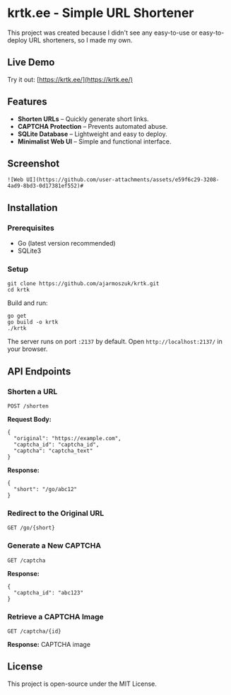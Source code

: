 # krtk.ee - Simple URL Shortener

This project was created because I didn't see any easy-to-use or easy-to-deploy URL shorteners, so I made my own.

## Live Demo

Try it out: [https://krtk.ee/](https://krtk.ee/)

## Features

- **Shorten URLs** – Quickly generate short links.
- **CAPTCHA Protection** – Prevents automated abuse.
- **SQLite Database** – Lightweight and easy to deploy.
- **Minimalist Web UI** – Simple and functional interface.

## Screenshot

```
![Web UI](https://github.com/user-attachments/assets/e59f6c29-3208-4ad9-8bd3-0d17381ef552)#
```

## Installation

### Prerequisites

- Go (latest version recommended)
- SQLite3

### Setup

```
git clone https://github.com/ajarmoszuk/krtk.git
cd krtk
```

Build and run:

```
go get
go build -o krtk
./krtk
```

The server runs on port `:2137` by default. Open `http://localhost:2137/` in your browser.

## API Endpoints

### Shorten a URL
```
POST /shorten
```
**Request Body:**
```
{
  "original": "https://example.com",
  "captcha_id": "captcha_id",
  "captcha": "captcha_text"
}
```
**Response:**
```
{
  "short": "/go/abc12"
}
```

### Redirect to the Original URL
```
GET /go/{short}
```

### Generate a New CAPTCHA
```
GET /captcha
```
**Response:**
```
{
  "captcha_id": "abc123"
}
```

### Retrieve a CAPTCHA Image
```
GET /captcha/{id}
```
**Response:** CAPTCHA image

## License

This project is open-source under the MIT License.